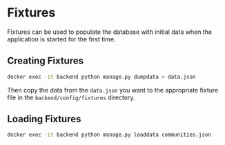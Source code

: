 # Fixtures

Fixtures can be used to populate the database with initial data when the application is started for the first time.

## Creating Fixtures

```bash
docker exec -it backend python manage.py dumpdata > data.json
```

Then copy the data from the `data.json` you want to the appropriate fixture file in the `backend/config/fixtures` directory.

## Loading Fixtures

```bash
docker exec -it backend python manage.py loaddata communities.json
```

